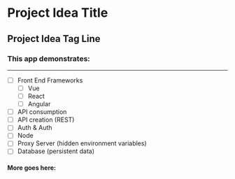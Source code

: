 # Project Idea Title
## Project Idea Tag Line

### This app demonstrates:
---
* [ ] Front End Frameworks
  * [ ] Vue
  * [ ] React
  * [ ] Angular
* [ ] API consumption
* [ ] API creation (REST)
* [ ] Auth & Auth
* [ ] Node
* [ ] Proxy Server (hidden environment variables)
* [ ] Database (persistent data)

#### More goes here: